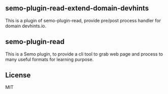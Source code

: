 semo-plugin-read-extend-domain-devhints
------------------------

This is a plugin of semo-plugin-read, provide pre/post process handler for domain devhints.io.

## semo-plugin-read

This is a Semo plugin, to provide a cli tool to grab web page and process to many useful formats for learning purpose.

## License

MIT